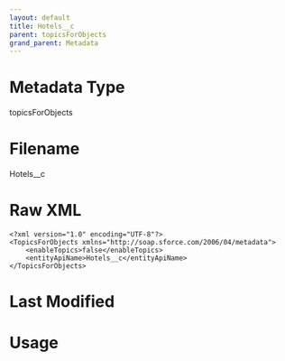 ```yaml
---
layout: default
title: Hotels__c
parent: topicsForObjects
grand_parent: Metadata
---
```

# Metadata Type
topicsForObjects


# Filename 
Hotels__c


# Raw XML
```
<?xml version="1.0" encoding="UTF-8"?>
<TopicsForObjects xmlns="http://soap.sforce.com/2006/04/metadata">
    <enableTopics>false</enableTopics>
    <entityApiName>Hotels__c</entityApiName>
</TopicsForObjects>
```


# Last Modified


# Usage
